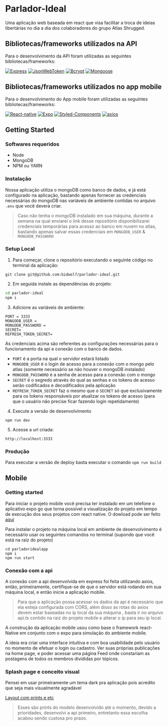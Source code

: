 # Parlador-Ideal
Uma aplicação web baseada em react que visa facilitar a troca de ideias libertárias no dia a dia dos colaboradores do grupo Atlas Shrugged.

## Bibliotecas/frameworks utilizados na API

Para o desenvolvimento da API foram utilizadas as seguintes bibliotecas/frameworks:

[![Express](https://img.shields.io/badge/Express.js-000?style=plastic&logo=express)](http://expressjs.com/)
[![JsonWebToken](https://img.shields.io/badge/jwt-000?style=plastic&logo=jsonwebtokens)](https://jwt.io/introduction/)
[![Bcrypt](https://img.shields.io/badge/bcrypt-000?style=plastic)](https://openbase.com/js/bcrypt/documentation)
[![Mongoose](https://img.shields.io/badge/Mongoose-000?style=plastic&logo=mongodb)](https://openbase.com/js/bcrypt/documentation)

## Bibliotecas/frameworks utilizados no app mobile

Para o desenvolvimento do App mobile foram utilizadas as seguintes bibliotecas/frameworks:

[![React-native](https://img.shields.io/badge/react-61DAFB?style=for-the-badge&logo=react)](https://reactnative.dev/docs/getting-started)
[![Expo](https://img.shields.io/badge/expo-000020?style=for-the-badge&logo=jsonwebtokens)](https://docs.expo.dev/development/getting-started/)
[![Styled-Components](https://img.shields.io/badge/styledcomponents-DB7093?style=for-the-badge&logo=styledcomponents)](https://styled-components.com/docs/basics#getting-started)
[![axios](https://img.shields.io/badge/axios-5A29E4?style=for-the-badge&logo=axios)](https://axios-http.com/ptbr/docs/api_intro)

## Getting Started

### Softwares requeridos

- Node
- MongoDB
- NPM ou YARN

### Instalação

Nossa aplicação utiliza o mongoDB como banco de dados, e já está configurado na aplicação, bastando apenas fornecer as credenciais necessárias do mongoDB nas variáveis de ambiente contidas no arquivo `.env` que você deverá criar.
>Caso não tenha o mongoDB instalado em sua máquina, durante a semana na qual enviarei o link desse repositório disponibilizarei credenciais temporárias para acesso ao banco em nuvem no atlas, bastando apenas salvar essas credenciais em `MONGODB_USER` & `MONGODB_PASSWORD`
### Setup Local

1. Para começar, clone o repositório executando o seguinte código no terminal da aplicação:
```shell
git clone git@github.com:bidwolf/parlador-ideal.git
```
2. Em seguida instale as dependências do projeto:
```bash
cd parlador-ideal
npm i
```
3. Adicione as variáveis de ambiente:
```env
PORT = 3333
MONGODB_USER =
MONGODB_PASSWORD = 
SECRET=
REFRESH_TOKEN_SECRET=
```
As credenciais acima são referentes as configurações necessárias para o funcionamento da api e conexão com o banco de dados.

* `PORT` é a porta na qual o servidor estará listado
* `MONGODB_USER` é o login de acesso para a conexão com o mongo pelo atlas (somente necessário se não houver o mongoDB instalado)
* `MONGODB_PASSWORD` é a senha de acesso para a conexão com o mongo
* `SECRET` é o segredo através do qual as senhas e os tokens de acesso serão codificados e decodificados pela aplicação
* `REFRESH_TOKEN_SECRET` faz o mesmo que o `SECRET` só que exclusivamente para os tokens responsáveis por atualizar os tokens de acesso (para que o usuário não precise ficar fazendo login repetidamente)

4. Execute a versão de desenvolvimento
```shell
npm run dev
```
5. Acesse a url criada:
```shell
http://localhost:3333
```
### Produção

Para executar a versão de deploy basta executar o comando 
`npm run build`

## Mobile 

### Getting started

Para iniciar o projeto mobile você precisa ter instalado em um telefone o aplicativo expo go que torna possível a visualização do projeto em tempo de execução dos seus projetos com react native. O dowload pode ser feito [aqui](https://play.google.com/store/apps/details?id=host.exp.exponent&referrer=www)

Para instalar o projeto na máquina local em ambiente de desenvolvimento é necessário usar os seguintes comandos no terminal (supondo que você está na raíz do projeto)

```shell
cd parladoridealapp
npm i
npm run start

```


### Conexão com a api

A conexão com a api desenvolvida em express foi feita utilizando axios, então, primeiramente, certifique-se de que o servidor está rodando em sua máquina local, e então inicie a aplicação mobile.
> Para que a aplicação possa acessar os dados da api é necessário que ela esteja configurada com CORS, além disso as rotas do axios devem estar baseadas no ip local da sua máquina , basta ir no arquivo api.ts contido na raiz do projeto mobile e alterar o ip para seu ip local.

A construção da aplicação mobile usou como base o framework react-Native em conjunto com o expo para simulação do ambiente mobile.

A ideia era criar uma interface intuitiva e com boa usabilidade pelo usuário no momento de efetuar o login ou cadastro.
Ver suas próprias publicações na home page, e poder acessar uma página Feed onde constariam as postagens de todos os membros divididas por tópicos.

### Splash page e conceito visual

Pensei em usar primeiramente um tema dark pra aplicação pois acredito que seja mais visualmente agradável

[Layout com prints e etc](https://www.figma.com/file/ACHqWB4cueur6Q5mUlrliB/Expo-App-Icon-%26-Splash-(Community)?node-id=0%3A1)

> Esses são prints do modelo desenvolvido até o momento, devido a prioridades, desenvolvi a api primeiro, entretanto essa escolha acabou sendo custosa pro prazo.
